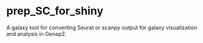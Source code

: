 # prep_SC_for_shiny
A galaxy tool for converting Seurat or scanpy output for galaxy visualization and analysis in Genap2.
